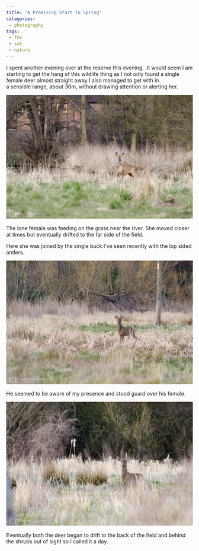 ```yaml
---
title: "A Promising Start To Spring"
catagories:
 - photography
tags:
 - fox
 - swt
 - nature
---
```

I spent another evening over at the reserve this evening.  It would seem I am starting to get the hang of this wildlife thing as I not only found a single female deer almost straight away I also managed to get with in a sensible range, about 30m, without drawing attention or alerting her.

<img class="padded center"
		alt="A female roe deer"
		src="/images/2013-04-7-a-promising-start-to-spring/CJP20130407-2904.jpg" />

The lone female was feeding on the grass near the river. She moved closer at times but eventually drifted to the far side of the field.

Here she was joined by the single buck I've seen recently with the lop sided antlers.

<img class="padded center"
		alt="Roe deer buck"
		src="/images/2013-04-7-a-promising-start-to-spring/CJP20130407-2927.jpg" />


He seemed to be aware of my presence and stood guard over his female.

<img class="padded center"
		alt="The male roe starts to notice my presence."
		src="/images/2013-04-7-a-promising-start-to-spring/CJP20130407-2929.jpg" />

Eventually both the deer began to drift to the back of the field and behind the shrubs out of sight so I called it a day.
